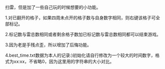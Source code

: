扫雷，但是加了一些自己玩的时候想要的小功能。

1.对已翻开的格子，如果四周未点开的格子数与自身数字相同，则右键该格子可全部标记。

2.标记数与雷总数相同或者剩余格子数加已标记数与雷总数相同都可以结束游戏。

3.因为老是手残点歪，所以增加了后悔功能。

4.best_time.txt数据为本人的记录:)初始化请自行修改为一个较大的时间数字，格式为xx:xx，不省略0，因为这里用的字符串的大小对比。
